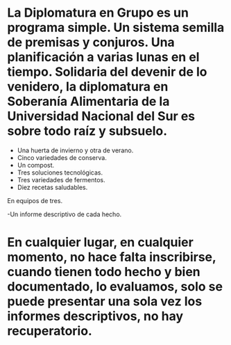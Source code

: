 # La Diplomatura en Grupo es un programa simple. Un sistema semilla de premisas y conjuros. Una planificación a varias lunas en el tiempo. Solidaria del devenir de lo venidero, la diplomatura en Soberanía Alimentaria de la Universidad Nacional del Sur es sobre todo raíz y subsuelo.

- Una huerta de invierno y otra de verano.
- Cinco variedades de conserva.
- Un compost.
- Tres soluciones tecnológicas.
- Tres variedades de fermentos.
- Diez recetas saludables.

En equipos de tres.

-Un informe descriptivo de cada hecho.

# En cualquier lugar, en cualquier momento, no hace falta inscribirse, cuando tienen todo hecho y bien documentado, lo evaluamos, solo se puede presentar una sola vez los informes descriptivos, no hay recuperatorio.
